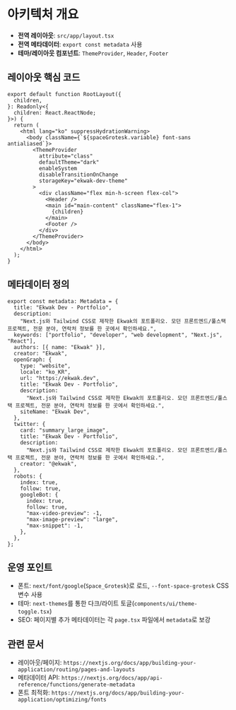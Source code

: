 # 아키텍처 개요

- **전역 레이아웃**: `src/app/layout.tsx`
- **전역 메타데이터**: `export const metadata` 사용
- **테마/레이아웃 컴포넌트**: `ThemeProvider`, `Header`, `Footer`

## 레이아웃 핵심 코드
```49:75:src/app/layout.tsx
export default function RootLayout({
  children,
}: Readonly<{
  children: React.ReactNode;
}>) {
  return (
    <html lang="ko" suppressHydrationWarning>
      <body className={`${spaceGrotesk.variable} font-sans antialiased`}>
        <ThemeProvider
          attribute="class"
          defaultTheme="dark"
          enableSystem
          disableTransitionOnChange
          storageKey="ekwak-dev-theme"
        >
          <div className="flex min-h-screen flex-col">
            <Header />
            <main id="main-content" className="flex-1">
              {children}
            </main>
            <Footer />
          </div>
        </ThemeProvider>
      </body>
    </html>
  );
}
```

## 메타데이터 정의
```13:47:src/app/layout.tsx
export const metadata: Metadata = {
  title: "Ekwak Dev - Portfolio",
  description:
    "Next.js와 Tailwind CSS로 제작한 Ekwak의 포트폴리오. 모던 프론트엔드/풀스택 프로젝트, 전문 분야, 연락처 정보를 한 곳에서 확인하세요.",
  keywords: ["portfolio", "developer", "web development", "Next.js", "React"],
  authors: [{ name: "Ekwak" }],
  creator: "Ekwak",
  openGraph: {
    type: "website",
    locale: "ko_KR",
    url: "https://ekwak.dev",
    title: "Ekwak Dev - Portfolio",
    description:
      "Next.js와 Tailwind CSS로 제작한 Ekwak의 포트폴리오. 모던 프론트엔드/풀스택 프로젝트, 전문 분야, 연락처 정보를 한 곳에서 확인하세요.",
    siteName: "Ekwak Dev",
  },
  twitter: {
    card: "summary_large_image",
    title: "Ekwak Dev - Portfolio",
    description:
      "Next.js와 Tailwind CSS로 제작한 Ekwak의 포트폴리오. 모던 프론트엔드/풀스택 프로젝트, 전문 분야, 연락처 정보를 한 곳에서 확인하세요.",
    creator: "@ekwak",
  },
  robots: {
    index: true,
    follow: true,
    googleBot: {
      index: true,
      follow: true,
      "max-video-preview": -1,
      "max-image-preview": "large",
      "max-snippet": -1,
    },
  },
};
```

## 운영 포인트
- 폰트: `next/font/google`(`Space_Grotesk`)로 로드, `--font-space-grotesk` CSS 변수 사용
- 테마: `next-themes`를 통한 다크/라이트 토글(`components/ui/theme-toggle.tsx`)
- SEO: 페이지별 추가 메타데이터는 각 `page.tsx` 파일에서 `metadata`로 보강

## 관련 문서
- 레이아웃/페이지: `https://nextjs.org/docs/app/building-your-application/routing/pages-and-layouts`
- 메타데이터 API: `https://nextjs.org/docs/app/api-reference/functions/generate-metadata`
- 폰트 최적화: `https://nextjs.org/docs/app/building-your-application/optimizing/fonts`

